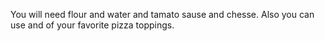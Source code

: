 You will need flour and water and tamato sause and chesse. Also you can use and of your favorite pizza toppings.